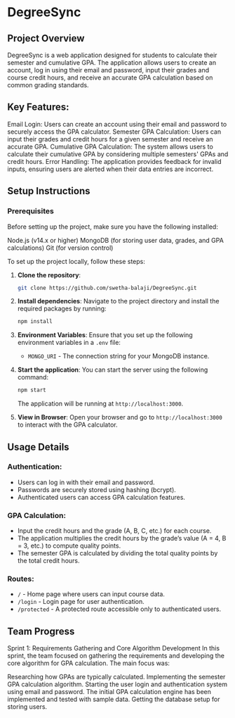 # DegreeSync

## Project Overview
DegreeSync is a web application designed for students to calculate their semester and cumulative GPA. The application allows users to create an account, log in using their email and password, input their grades and course credit hours, and receive an accurate GPA calculation based on common grading standards.

## Key Features:
Email Login: Users can create an account using their email and password to securely access the GPA calculator.
Semester GPA Calculation: Users can input their grades and credit hours for a given semester and receive an accurate GPA.
Cumulative GPA Calculation: The system allows users to calculate their cumulative GPA by considering multiple semesters' GPAs and credit hours.
Error Handling: The application provides feedback for invalid inputs, ensuring users are alerted when their data entries are incorrect.

## Setup Instructions
### Prerequisites
Before setting up the project, make sure you have the following installed:

Node.js (v14.x or higher)
MongoDB (for storing user data, grades, and GPA calculations)
Git (for version control)

To set up the project locally, follow these steps:

1. **Clone the repository**:
    ```bash
    git clone https://github.com/swetha-balaji/DegreeSync.git
    ```

2. **Install dependencies**:
    Navigate to the project directory and install the required packages by running:
    ```bash
    npm install
    ```

3. **Environment Variables**:
    Ensure that you set up the following environment variables in a `.env` file:
    - `MONGO_URI` - The connection string for your MongoDB instance.

4. **Start the application**:
    You can start the server using the following command:
    ```bash
    npm start
    ```
    The application will be running at `http://localhost:3000`.

5. **View in Browser**:
    Open your browser and go to `http://localhost:3000` to interact with the GPA calculator.

## Usage Details

### Authentication:
- Users can log in with their email and password.
- Passwords are securely stored using hashing (bcrypt).
- Authenticated users can access GPA calculation features.

### GPA Calculation:
- Input the credit hours and the grade (A, B, C, etc.) for each course.
- The application multiplies the credit hours by the grade’s value (A = 4, B = 3, etc.) to compute quality points.
- The semester GPA is calculated by dividing the total quality points by the total credit hours.

### Routes:
- `/` - Home page where users can input course data.
- `/login` - Login page for user authentication.
- `/protected` - A protected route accessible only to authenticated users.
   
## Team Progress
Sprint 1: Requirements Gathering and Core Algorithm Development
In this sprint, the team focused on gathering the requirements and developing the core algorithm for GPA calculation. The main focus was:

Researching how GPAs are typically calculated.
Implementing the semester GPA calculation algorithm.
Starting the user login and authentication system using email and password.
The initial GPA calculation engine has been implemented and tested with sample data.
Getting the database setup for storing users.
